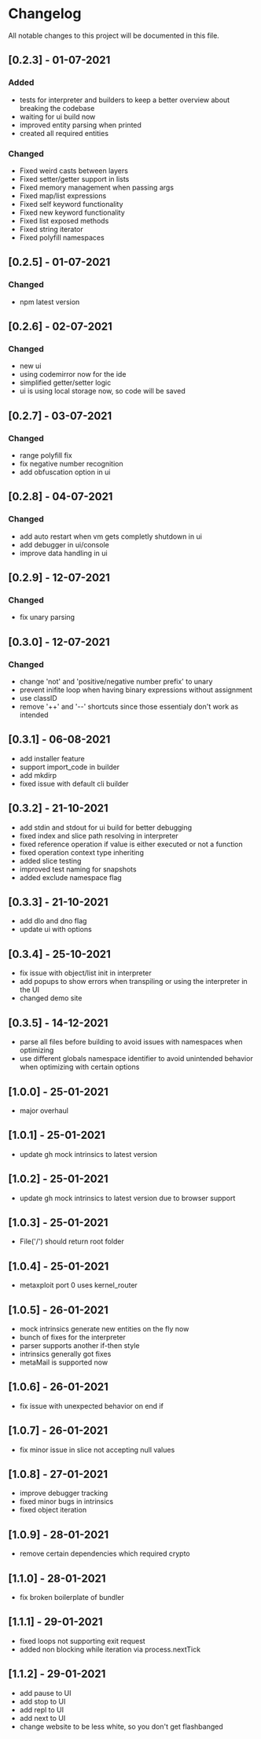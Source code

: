 # Changelog

All notable changes to this project will be documented in this file.

## [0.2.3] - 01-07-2021

### Added

- tests for interpreter and builders to keep a better overview about breaking the codebase
- waiting for ui build now
- improved entity parsing when printed
- created all required entities

### Changed

- Fixed weird casts between layers
- Fixed setter/getter support in lists
- Fixed memory management when passing args
- Fixed map/list expressions
- Fixed self keyword functionality
- Fixed new keyword functionality
- Fixed list exposed methods
- Fixed string iterator
- Fixed polyfill namespaces

## [0.2.5] - 01-07-2021

### Changed

- npm latest version

## [0.2.6] - 02-07-2021

### Changed

- new ui
- using codemirror now for the ide
- simplified getter/setter logic
- ui is using local storage now, so code will be saved

## [0.2.7] - 03-07-2021

### Changed

- range polyfill fix
- fix negative number recognition
- add obfuscation option in ui

## [0.2.8] - 04-07-2021

### Changed

- add auto restart when vm gets completly shutdown in ui
- add debugger in ui/console
- improve data handling in ui

## [0.2.9] - 12-07-2021

### Changed

- fix unary parsing

## [0.3.0] - 12-07-2021

### Changed

- change 'not' and 'positive/negative number prefix' to unary
- prevent inifite loop when having binary expressions without assignment
- use classID
- remove '++' and '--' shortcuts since those essentialy don't work as intended

## [0.3.1] - 06-08-2021

- add installer feature
- support import_code in builder
- add mkdirp
- fixed issue with default cli builder

## [0.3.2] - 21-10-2021

- add stdin and stdout for ui build for better debugging
- fixed index and slice path resolving in interpreter
- fixed reference operation if value is either executed or not a function
- fixed operation context type inheriting
- added slice testing
- improved test naming for snapshots
- added exclude namespace flag

## [0.3.3] - 21-10-2021

- add dlo and dno flag
- update ui with options

## [0.3.4] - 25-10-2021

- fix issue with object/list init in interpreter
- add popups to show errors when transpiling or using the interpreter in the UI
- changed demo site

## [0.3.5] - 14-12-2021

- parse all files before building to avoid issues with namespaces when optimizing
- use different globals namespace identifier to avoid unintended behavior when optimizing with certain options

## [1.0.0] - 25-01-2021

- major overhaul

## [1.0.1] - 25-01-2021

- update gh mock intrinsics to latest version

## [1.0.2] - 25-01-2021

- update gh mock intrinsics to latest version due to browser support

## [1.0.3] - 25-01-2021

- File('/') should return root folder

## [1.0.4] - 25-01-2021

- metaxploit port 0 uses kernel_router

## [1.0.5] - 26-01-2021

- mock intrinsics generate new entities on the fly now
- bunch of fixes for the interpreter
- parser supports another if-then style
- intrinsics generally got fixes
- metaMail is supported now

## [1.0.6] - 26-01-2021

- fix issue with unexpected behavior on end if

## [1.0.7] - 26-01-2021

- fix minor issue in slice not accepting null values

## [1.0.8] - 27-01-2021

- improve debugger tracking
- fixed minor bugs in intrinsics
- fixed object iteration

## [1.0.9] - 28-01-2021

- remove certain dependencies which required crypto

## [1.1.0] - 28-01-2021

- fix broken boilerplate of bundler

## [1.1.1] - 29-01-2021

- fixed loops not supporting exit request
- added non blocking while iteration via process.nextTick

## [1.1.2] - 29-01-2021

- add pause to UI
- add stop to UI
- add repl to UI
- add next to UI
- change website to be less white, so you don't get flashbanged